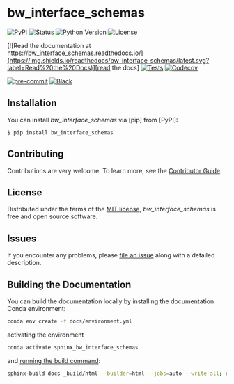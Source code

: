 # bw_interface_schemas

[![PyPI](https://img.shields.io/pypi/v/bw_interface_schemas.svg)][pypi status]
[![Status](https://img.shields.io/pypi/status/bw_interface_schemas.svg)][pypi status]
[![Python Version](https://img.shields.io/pypi/pyversions/bw_interface_schemas)][pypi status]
[![License](https://img.shields.io/pypi/l/bw_interface_schemas)][license]

[![Read the documentation at https://bw_interface_schemas.readthedocs.io/](https://img.shields.io/readthedocs/bw_interface_schemas/latest.svg?label=Read%20the%20Docs)][read the docs]
[![Tests](https://github.com/brightway-lca/bw_interface_schemas/actions/workflows/python-test.yml/badge.svg)][tests]
[![Codecov](https://codecov.io/gh/brightway-lca/bw_interface_schemas/branch/main/graph/badge.svg)][codecov]

[![pre-commit](https://img.shields.io/badge/pre--commit-enabled-brightgreen?logo=pre-commit&logoColor=white)][pre-commit]
[![Black](https://img.shields.io/badge/code%20style-black-000000.svg)][black]

[pypi status]: https://pypi.org/project/bw_interface_schemas/
[read the docs]: https://bw_interface_schemas.readthedocs.io/
[tests]: https://github.com/brightway-lca/bw_interface_schemas/actions?workflow=Tests
[codecov]: https://app.codecov.io/gh/brightway-lca/bw_interface_schemas
[pre-commit]: https://github.com/pre-commit/pre-commit
[black]: https://github.com/psf/black

## Installation

You can install _bw_interface_schemas_ via [pip] from [PyPI]:

```console
$ pip install bw_interface_schemas
```

## Contributing

Contributions are very welcome.
To learn more, see the [Contributor Guide][Contributor Guide].

## License

Distributed under the terms of the [MIT license][License],
_bw_interface_schemas_ is free and open source software.

## Issues

If you encounter any problems,
please [file an issue][Issue Tracker] along with a detailed description.


<!-- github-only -->

[command-line reference]: https://bw_interface_schemas.readthedocs.io/en/latest/usage.html
[License]: https://github.com/brightway-lca/bw_interface_schemas/blob/main/LICENSE
[Contributor Guide]: https://github.com/brightway-lca/bw_interface_schemas/blob/main/CONTRIBUTING.md
[Issue Tracker]: https://github.com/brightway-lca/bw_interface_schemas/issues


## Building the Documentation

You can build the documentation locally by installing the documentation Conda environment:

```bash
conda env create -f docs/environment.yml
```

activating the environment

```bash
conda activate sphinx_bw_interface_schemas
```

and [running the build command](https://www.sphinx-doc.org/en/master/man/sphinx-build.html#sphinx-build):

```bash
sphinx-build docs _build/html --builder=html --jobs=auto --write-all; open _build/html/index.html
```